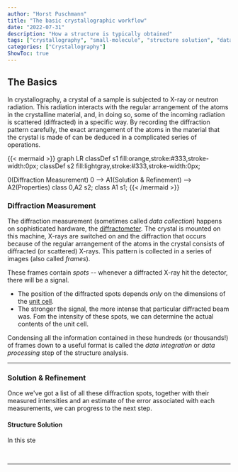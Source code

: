 ```yaml
---
author: "Horst Puschmann"
title: "The basic crystallographic workflow"
date: "2022-07-31"
description: "How a structure is typically obtained"
tags: ["crystallography", "small-molecule", "structure solution", "data reduction", "structure refinement"]
categories: ["Crystallography"]
ShowToc: true
---
```


## The Basics

In crystallography, a crystal of a sample is subjected to X-ray or neutron radiation. This radiation interacts with the regular arrangement of the atoms in the crystalline material, and, in doing so, some of the incoming radiation is scattered (diffracted) in a specific way. By recording the diffraction pattern carefully, the exact arrangement of the atoms in the material that the crystal is made of can be deduced in a complicated series of operations.



{{< mermaid >}}
graph LR
    classDef s1 fill:orange,stroke:#333,stroke-width:0px;
    classDef s2 fill:lightgray,stroke:#333,stroke-width:0px;

0(Diffraction Measurement)
0 --> A1(Solution & Refinement) --> A2(Properties)
    class 0,A2 s2;
    class A1 s1;
{{< /mermaid >}}




### Diffraction Measurement

The diffraction measurement (sometimes called *data collection*) happens on sophisticated hardware, the [diffractometer](/glossary/#diffractometer). The crystal is mounted on this machine, X-rays are switched on and the diffraction that occurs because of the regular arrangement of the atoms in the crystal consists of diffracted (or scattered) X-rays. This pattern is collected in a series of images (also called *frames*).

These frames contain *spots* -- whenever a diffracted X-ray hit the detector, there will be a signal.

 - The position of the diffracted spots depends *only* on the dimensions of the [unit cell](/glossary/#unit-cell).
 - The stronger the signal, the more intense that particular diffracted beam was. Fom the intensity of these spots, we can determine the actual contents of the unit cell.

Condensing all the information contained in these hundreds (or thousands!) of frames down to a useful format is called the *data integration* or *data processing* step of the structure analysis.

---

### Solution & Refinement

Once we've got a list of all these diffraction spots, together with their measured intensities and an estimate of the error associated with each measurements, we can progress to the next step.

#### Structure Solution

In this ste


<br>

---
